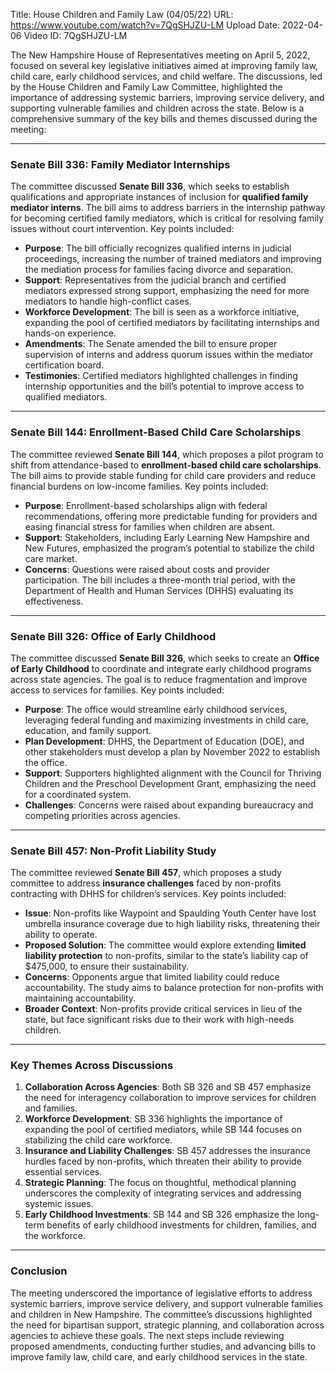 Title: House Children and Family Law (04/05/22)
URL: https://www.youtube.com/watch?v=7QgSHJZU-LM
Upload Date: 2022-04-06
Video ID: 7QgSHJZU-LM

The New Hampshire House of Representatives meeting on April 5, 2022, focused on several key legislative initiatives aimed at improving family law, child care, early childhood services, and child welfare. The discussions, led by the House Children and Family Law Committee, highlighted the importance of addressing systemic barriers, improving service delivery, and supporting vulnerable families and children across the state. Below is a comprehensive summary of the key bills and themes discussed during the meeting:

---

### **Senate Bill 336: Family Mediator Internships**
The committee discussed **Senate Bill 336**, which seeks to establish qualifications and appropriate instances of inclusion for **qualified family mediator interns**. The bill aims to address barriers in the internship pathway for becoming certified family mediators, which is critical for resolving family issues without court intervention. Key points included:
- **Purpose**: The bill officially recognizes qualified interns in judicial proceedings, increasing the number of trained mediators and improving the mediation process for families facing divorce and separation.
- **Support**: Representatives from the judicial branch and certified mediators expressed strong support, emphasizing the need for more mediators to handle high-conflict cases.
- **Workforce Development**: The bill is seen as a workforce initiative, expanding the pool of certified mediators by facilitating internships and hands-on experience.
- **Amendments**: The Senate amended the bill to ensure proper supervision of interns and address quorum issues within the mediator certification board.
- **Testimonies**: Certified mediators highlighted challenges in finding internship opportunities and the bill’s potential to improve access to qualified mediators.

---

### **Senate Bill 144: Enrollment-Based Child Care Scholarships**
The committee reviewed **Senate Bill 144**, which proposes a pilot program to shift from attendance-based to **enrollment-based child care scholarships**. The bill aims to provide stable funding for child care providers and reduce financial burdens on low-income families. Key points included:
- **Purpose**: Enrollment-based scholarships align with federal recommendations, offering more predictable funding for providers and easing financial stress for families when children are absent.
- **Support**: Stakeholders, including Early Learning New Hampshire and New Futures, emphasized the program’s potential to stabilize the child care market.
- **Concerns**: Questions were raised about costs and provider participation. The bill includes a three-month trial period, with the Department of Health and Human Services (DHHS) evaluating its effectiveness.

---

### **Senate Bill 326: Office of Early Childhood**
The committee discussed **Senate Bill 326**, which seeks to create an **Office of Early Childhood** to coordinate and integrate early childhood programs across state agencies. The goal is to reduce fragmentation and improve access to services for families. Key points included:
- **Purpose**: The office would streamline early childhood services, leveraging federal funding and maximizing investments in child care, education, and family support.
- **Plan Development**: DHHS, the Department of Education (DOE), and other stakeholders must develop a plan by November 2022 to establish the office.
- **Support**: Supporters highlighted alignment with the Council for Thriving Children and the Preschool Development Grant, emphasizing the need for a coordinated system.
- **Challenges**: Concerns were raised about expanding bureaucracy and competing priorities across agencies.

---

### **Senate Bill 457: Non-Profit Liability Study**
The committee reviewed **Senate Bill 457**, which proposes a study committee to address **insurance challenges** faced by non-profits contracting with DHHS for children’s services. Key points included:
- **Issue**: Non-profits like Waypoint and Spaulding Youth Center have lost umbrella insurance coverage due to high liability risks, threatening their ability to operate.
- **Proposed Solution**: The committee would explore extending **limited liability protection** to non-profits, similar to the state’s liability cap of $475,000, to ensure their sustainability.
- **Concerns**: Opponents argue that limited liability could reduce accountability. The study aims to balance protection for non-profits with maintaining accountability.
- **Broader Context**: Non-profits provide critical services in lieu of the state, but face significant risks due to their work with high-needs children.

---

### **Key Themes Across Discussions**
1. **Collaboration Across Agencies**: Both SB 326 and SB 457 emphasize the need for interagency collaboration to improve services for children and families.
2. **Workforce Development**: SB 336 highlights the importance of expanding the pool of certified mediators, while SB 144 focuses on stabilizing the child care workforce.
3. **Insurance and Liability Challenges**: SB 457 addresses the insurance hurdles faced by non-profits, which threaten their ability to provide essential services.
4. **Strategic Planning**: The focus on thoughtful, methodical planning underscores the complexity of integrating services and addressing systemic issues.
5. **Early Childhood Investments**: SB 144 and SB 326 emphasize the long-term benefits of early childhood investments for children, families, and the workforce.

---

### **Conclusion**
The meeting underscored the importance of legislative efforts to address systemic barriers, improve service delivery, and support vulnerable families and children in New Hampshire. The committee’s discussions highlighted the need for bipartisan support, strategic planning, and collaboration across agencies to achieve these goals. The next steps include reviewing proposed amendments, conducting further studies, and advancing bills to improve family law, child care, and early childhood services in the state.